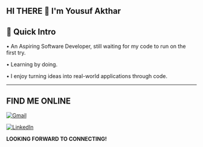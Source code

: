 ## HI THERE 👋 I'm Yousuf Akthar 

## 🚀 Quick Intro

• An Aspiring Software Developer, still waiting for my code to run on the first try.

• Learning by doing.  

• I enjoy turning ideas into real-world applications through code.

---

## FIND ME ONLINE

[![Gmail](https://img.shields.io/badge/Gmail-D14836?style=for-the-badge&logo=gmail&logoColor=white)](mailto:yousufakthar25@gmail.com)

[![LinkedIn](https://img.shields.io/badge/LinkedIn-0A66C2?style=for-the-badge&logo=linkedin&logoColor=white)](https://www.linkedin.com/in/yousufakthar)

**LOOKING FORWARD TO CONNECTING!**



